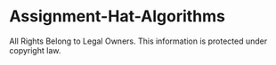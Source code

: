 # Assignment-Hat-Algorithms
All Rights Belong to Legal Owners. This information is protected under copyright law.
